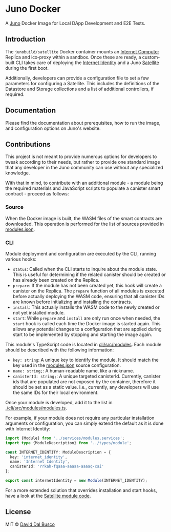 # Juno Docker

A [Juno] Docker Image for Local DApp Development and E2E Tests.

## Introduction

The `junobuild/satellite` Docker container mounts an [Internet Computer](https://internetcomputer.org/) Replica and icx-proxy within a sandbox.
Once these are ready, a custom-built CLI takes care of deploying the [Internet Identity](https://identity.internetcomputer.org/) and a Juno [Satellite](https://juno.build/docs/add-juno-to-an-app/create-a-satellite) during the first boot.

Additionally, developers can provide a configuration file to set a few parameters for configuring a Satellite. This includes the definitions of the Datastore and Storage collections and a list of additional controllers, if required.

## Documentation

Please find the documentation about prerequisites, how to run the image, and configuration options on Juno's website.

## Contributions

This project is not meant to provide numerous options for developers to tweak according to their needs, but rather to provide one standard image that any developer in the Juno community can use without any specialized knowledge.

With that in mind, to contribute with an additional module - a module being the required materials and JavaScript scripts to populate a canister smart contract - proceed as follows:

### Source

When the Docker image is built, the WASM files of the smart contracts are downloaded. This operation is performed for the list of sources provided in [modules.json](./modules.json).

### CLI

Module deployment and configuration are executed by the CLI, running various hooks: 

- `status`: Called when the CLI starts to inquire about the module state. This is useful for determining if the related canister should be created or has already been created on the Replica.
- `prepare`: If the module has not been created yet, this hook will create a canister on the Replica. The `prepare` function of all modules is executed before actually deploying the WASM code, ensuring that all canister IDs are known before initializing and installing the contracts.
- `install`: This actually installs the WASM code to the newly created or not yet installed module. 
- `start`: While `prepare` and `install` are only run once when needed, the `start` hook is called each time the Docker image is started again. This allows any potential changes to a configuration that are applied during start to be implemented by stopping and starting the image again.

This module's TypeScript code is located in [cli/src/modules](./cli/src/modules). Each module should be described with the following information:

- `key: string`: A unique key to identify the module. It should match the key used in the [modules.json](./modules.json) source configuration. 
- `name: string;`: A human-readable name, like a nickname.
- `canisterId: string;`: A unique targeted canisterId. Currently, canister ids that are populated are not exposed by the container, therefore it should be set as a static value. i.e., currently, any developers will use the same IDs for their local environment.

Once your module is developed, add it to the list in [./cli/src/modules/modules.ts](./cli/src/modules/modules.ts).

For example, if your module does not require any particular installation arguments or configuration, you can simply extend the default as it is done with Internet Identity:

```typescript
import {Module} from '../services/modules.services';
import type {ModuleDescription} from '../types/module';

const INTERNET_IDENTITY: ModuleDescription = {
  key: 'internet_identity',
  name: 'Internet Identity',
  canisterId: 'rrkah-fqaaa-aaaaa-aaaaq-cai'
};

export const internetIdentity = new Module(INTERNET_IDENTITY);
```

For a more extended solution that overrides installation and start hooks, have a look at the [Satellite module code](./cli/src/modules/satellite).

## License

MIT © [David Dal Busco](mailto:david.dalbusco@outlook.com)

[juno]: https://juno.build